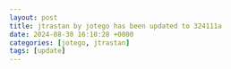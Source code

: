```yaml
---
layout: post
title: jtrastan by jotego has been updated to 324111a
date: 2024-08-30 16:10:28 +0000
categories: [jotego, jtrastan]
tags: [update]
---
```


